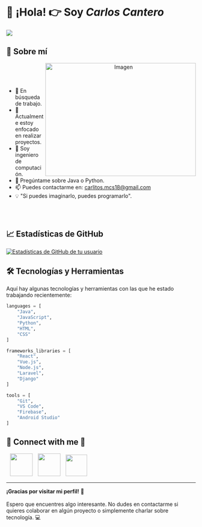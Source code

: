 # 👋 ¡Hola! 👉 Soy *Carlos Cantero*

<img src="https://i.imgur.com/EPiZtcd.png">

## 🚀 Sobre mí

<a target="_blank" align="center">
<img src="https://img.freepik.com/foto-gratis/juego-personajes-anime-esteticos_23-2151560698.jpg?t=st=1725485098~exp=1725488698~hmac=e75b2c8544a698a712cfa680cdade566471b01cea0ff486211f64521fd45bf5a&w=996" alt="Imagen" align="right"  height="300" width="400">
</a>

<br/>
<br/>
<br/>

- 🔭 En búsqueda de trabajo.
- 🌱 Actualmente estoy enfocado en realizar proyectos.
- 💼 Soy ingeniero de computación.
- 💬 Pregúntame sobre Java o Python.
- 📫 Puedes contactarme en: carlitos.mcs18@gmail.com
- 💡 "Si puedes imaginarlo, puedes programarlo".

<br/>
<br/>


## 📈 Estadísticas de GitHub

[![Estadísticas de GitHub de tu usuario](https://github-readme-stats.vercel.app/api?username=carloscantero11&show_icons=true&theme=radical)](https://github.com/carloscantero11)


## 🛠️ Tecnologías y Herramientas
Aquí hay algunas tecnologías y herramientas con las que he estado trabajando recientemente:

```python
languages = [
    "Java",
    "JavaScript",
    "Python",
    "HTML",
    "CSS"
]

frameworks_libraries = [
    "React",
    "Vue.js",
    "Node.js",
    "Laravel",
    "Django"
]

tools = [
    "Git",
    "VS Code",
    "Firebase",
    "Android Studio"
]
```

## 🤝 Connect with me  💜
<a style="margin-left: 10px;"  target="_blank" href="https://www.linkedin.com/in/carlos-cantero-130120307/">
<img src="https://img.icons8.com/?size=100&id=114445&format=png&color=000000" height="60" width="60"></a>

<a style="margin-left: 10px;"  target="_blank" href="https://www.instagram.com/carloscantero11?igsh=MXRhZG5uNWVpZ3QyNw==/">
<img src="https://img.icons8.com/?size=100&id=Xy10Jcu1L2Su&format=png&color=000000" height="60" width="60"></a>

<a style="margin-left: 10px;"  target="_blank" href="https://github.com/carloscantero11">
<img src="https://img.icons8.com/?size=100&id=H7MxfKOr1WFr&format=png&color=000000" height="57" width="57"></a>



---
**¡Gracias por visitar mi perfil!** 📌
<br/>
<br/>
Espero que encuentres algo interesante. No dudes en contactarme si quieres colaborar en algún proyecto o simplemente charlar sobre tecnología. 💻
